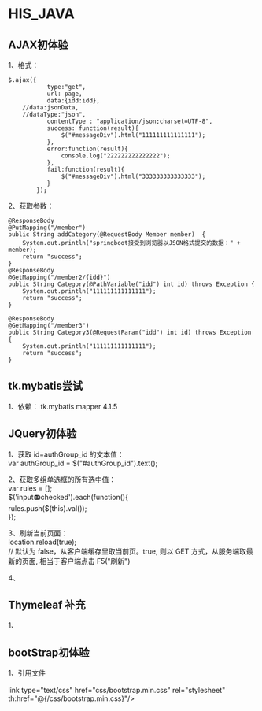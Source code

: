 ﻿# HIS_JAVA
 
 
## AJAX初体验 
 
1、格式： 
 
	$.ajax({
               type:"get",
               url: page,
               data:{idd:idd},
		//data:jsonData,
		//dataType:"json",
               contentType : "application/json;charset=UTF-8",
               success: function(result){
            	   $("#messageDiv").html("111111111111111");
               },
               error:function(result){
            	   console.log("222222222222222");
               },
               fail:function(result){
            	   $("#messageDiv").html("333333333333333");
               }
            }); 
 
2、获取参数： 
 
	@ResponseBody
	@PutMapping("/member")
	public String addCategory(@RequestBody Member member)  {
		System.out.println("springboot接受到浏览器以JSON格式提交的数据：" + member);
		return "success";
	}
	@ResponseBody
	@GetMapping("/member2/{idd}")
	public String Category(@PathVariable("idd") int id) throws Exception {
		System.out.println("111111111111111");
		return "success";
	}
	
	@ResponseBody
	@GetMapping("/member3")
	public String Category3(@RequestParam("idd") int id) throws Exception {
		System.out.println("111111111111111");
		return "success";
	} 
 
## tk.mybatis尝试 

1、依赖： 
	<dependency>
    		<groupId>tk.mybatis</groupId>
    		<artifactId>mapper</artifactId>
    		<version>4.1.5</version>
	</dependency> 
 
## JQuery初体验  

1、获取 id=authGroup_id 的文本值：  
 	var authGroup_id = $("#authGroup_id").text(); 

2、获取多组单选框的所有选中值：   
	var rules = [];  
	$('input:radio:checked').each(function(){  
    		rules.push($(this).val());  
	});   
 
3、刷新当前页面：  
	location.reload(true);  
	// 默认为 false，从客户端缓存里取当前页。true, 则以 GET 方式，从服务端取最新的页面, 相当于客户端点击 F5("刷新") 
 
4、  
  
## Thymeleaf 补充  
  
1、<link/>  
	<link type="text/css" href="css/bootstrap.min.css"  rel="stylesheet" th:href="@{/css/bootstrap.min.css}"/>  
  
## bootStrap初体验  
  
1、引用文件  
	<script type="text/javascript" src="../../js/jquery.min.js" th:src="@{/js/jquery.min.js}"></script>  
	link type="text/css" href="css/bootstrap.min.css"  rel="stylesheet" th:href="@{/css/bootstrap.min.css}"/>  
	<script type="text/javascript" src="../../js/bootstrap.min.js" th:src="@{/js/bootstrap.min.js}"></script>
